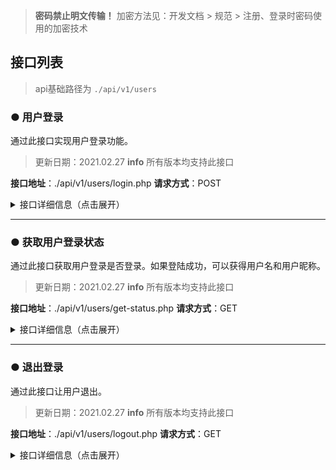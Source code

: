 > **密码禁止明文传输！** 加密方法见：开发文档 > 规范 > 注册、登录时密码使用的加密技术

## 接口列表

> api基础路径为 `./api/v1/users`

<!-- ##################################  ################################## -->
### ● 用户登录

通过此接口实现用户登录功能。

> 更新日期：2021.02.27
> **info** 所有版本均支持此接口

**接口地址**：./api/v1/users/login.php
**请求方式**：POST

<details>
<summary>接口详细信息（点击展开）</summary>

| 参数名称     | 是否必须 | 类型   | 参数值示例   | 说明     |
| :---------- | :------: | :----- | :----- | :------- |
| username    |    是    | string | 111111 | 用户名 |
| password    |    是    | string | c97ee47294955604c0af78f83b3c735a | 密码（需要加密） |
| captcha     |    是    | string | 7438 | 用户输入的验证码 |
| login_token |    是    | string | 9f8f89ac0de94f7578e96dd9129bfc5a | 发回页面加载时生成的令牌 |

#### 请求示例：

```javascript
// jQuery
$.ajax({
    type: "POST", 
    url: 'api/v1/users/login.php',
    dataType: "json",
    data: {
        username: "",     // 用户名
        password: "",     // 密码
        captcha: "",      // 验证码
        login_token: "",  // 登录token
    },
    success: function (res) {
        if(res){
            if(res.success == true) {
                // 登录成功
            } else {
                // 登录失败
            }
        }
    },
    error:function (res) { 
        // POST失败时回调函数
    } 
});
```

**返回格式**：`json`

| 返回参数     | 类型   | 参数值示例   | 说明     |
| :---------- | :----- | :----- | :------- |
| flag        | string |  | 状态码 |
| message     | string | 这是一条消息 | 登录成功/失败时的提示消息 |
| success     | bool   | true | 用于判断用户是否登陆成功 |
| action      | array  | ["refresh_Page"] | 用于指示前端应该执行何种操作，例如清空文本框，刷新页面等等 |

#### 返回示例：

```javascript
{
    "flag":"状态码",
    "message":"登录成功/失败提示信息",
    "success":true,  // 用于指示是否登录成功
    "action":["前台事件1","前台事件2", ... ]
}
```
</details>

<!-- ##################################  ################################## -->
--------------------------------------------------------------------------------

### ● 获取用户登录状态

通过此接口获取用户登录是否登录。如果登陆成功，可以获得用户名和用户昵称。

> 更新日期：2021.02.27
> **info** 所有版本均支持此接口

**接口地址**：./api/v1/users/get-status.php
**请求方式**：GET

<details>
<summary>接口详细信息（点击展开）</summary>

#### 请求示例：

```javascript
// jQuery
$.getJSON("api/v1/users/get-status.php",function (res) {
    if(res['flag']){
        // 已经登录
    }else{
        // 没有登录
    }
});
```

**返回格式**：`json`

| 返回参数     | 类型   | 参数值示例   | 说明     |
| :---------- | :----- | :----- | :------- |
| username    | string | 111111 | 用户名（仅用户登录状态下返回） |
| nickname    | string | 用户昵称 | 用户昵称（仅用户登录状态下返回） |
| flag        | bool   | true | 是否登录 |

#### 返回示例：

```javascript
/* 已登录 */
{"username":"用户名","nickname":"用户昵称","flag":true}

/* 未登录 */
{"flag":false}
```
</details>

<!-- ##################################  ################################## -->
--------------------------------------------------------------------------------

### ● 退出登录

通过此接口让用户退出。

> 更新日期：2021.02.27
> **info** 所有版本均支持此接口

**接口地址**：./api/v1/users/logout.php
**请求方式**：GET

<details>
<summary>接口详细信息（点击展开）</summary>

#### 请求示例：

```javascript
// jQuery
$.getJSON("api/v1/users/logout.php",function (res) {
    if(res){
        // 退出登录成功，可以执行页面跳转
    }else{
        // 退出登录失败
    }
});
```

**返回格式**：`json`

#### 返回示例：

```javascript
{true}
```
</details>

